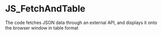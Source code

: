 # JS_FetchAndTable
The code fetches JSON data through an external API, and displays it onto the browser window in table format
